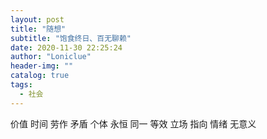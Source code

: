 ```yaml
---
layout: post
title: "随想"
subtitle: "饱食终日、百无聊赖"
date: 2020-11-30 22:25:24
author: "Loniclue"
header-img: ""
catalog: true
tags: 
  - 社会
---
```


价值 时间 劳作 矛盾 个体 永恒
同一 等效 立场 指向 情绪 无意义
